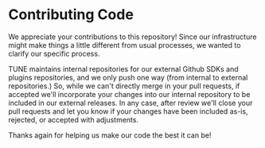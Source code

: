 Contributing Code
====================

We appreciate your contributions to this repository! Since our infrastructure might make things a little different from usual processes, we wanted to clarify our specific process.

TUNE maintains internal repositories for our external Github SDKs and plugins repositories, and we only push one way (from internal to external repositories.) So, while we can't directly merge in your pull requests, if accepted we'll incorporate your changes into our internal repository to be included in our external releases. In any case, after review we'll close your pull requests and let you know if your changes have been included as-is, rejected, or accepted with adjustments.

Thanks again for helping us make our code the best it can be!
